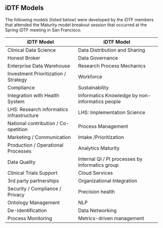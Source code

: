 ## iDTF Models

The following models (listed below) were developed by the iDTF members that attended the Maturity model breakout session that occurred at the Spring iDTF meeting in San Francisco. 


iDTF Model | iDTF Model
----------|--------------|
Clinical Data Science | Data Distribution and Sharing 
Honest Broker | Data Governance
Enterprise Data Warehouse | Research Process Mechanics
Investment Prioritization / Strategy | Workforce
Compliance | Sustainability
Integration with Health System | Informatics Knowledge by non-informatics people
LHS: Research informatics infrastructure | LHS: Implementation Science
National contribution / Co-opetition | Process Management
Marketing / Communication | Intake /Prioritization
Production / Operational Processes | Analytics Maturity
Data Quality | Internal QI / PI processes by Informatics group
Clinical Trials Support | Cloud Services
3rd party partnerships | Organizational Integration
Security / Compliance / Privacy | Precision health
Ontology Management | NLP
De-Identification | Data Networking
Process Monitoring | Metrics-driven management
